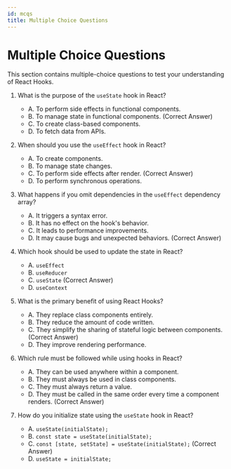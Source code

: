 ```yaml
---
id: mcqs
title: Multiple Choice Questions
---
```


# Multiple Choice Questions

This section contains multiple-choice questions to test your understanding of React Hooks.

1. What is the purpose of the `useState` hook in React?
    - A. To perform side effects in functional components.
    - B. To manage state in functional components. (Correct Answer)
    - C. To create class-based components.
    - D. To fetch data from APIs.

2. When should you use the `useEffect` hook in React?
    - A. To create components.
    - B. To manage state changes.
    - C. To perform side effects after render. (Correct Answer)
    - D. To perform synchronous operations.

3. What happens if you omit dependencies in the `useEffect` dependency array?
    - A. It triggers a syntax error.
    - B. It has no effect on the hook's behavior.
    - C. It leads to performance improvements.
    - D. It may cause bugs and unexpected behaviors. (Correct Answer)

4. Which hook should be used to update the state in React?
    - A. `useEffect`
    - B. `useReducer`
    - C. `useState` (Correct Answer)
    - D. `useContext`

5. What is the primary benefit of using React Hooks?
    - A. They replace class components entirely.
    - B. They reduce the amount of code written.
    - C. They simplify the sharing of stateful logic between components. (Correct Answer)
    - D. They improve rendering performance.

6. Which rule must be followed while using hooks in React?
    - A. They can be used anywhere within a component.
    - B. They must always be used in class components.
    - C. They must always return a value.
    - D. They must be called in the same order every time a component renders. (Correct Answer)

7. How do you initialize state using the `useState` hook in React?
    - A. `useState(initialState);`
    - B. `const state = useState(initialState);`
    - C. `const [state, setState] = useState(initialState);` (Correct Answer)
    - D. `useState = initialState;`
